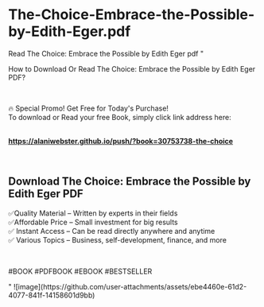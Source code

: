 # The-Choice-Embrace-the-Possible-by-Edith-Eger.pdf
Read The Choice: Embrace the Possible by Edith Eger pdf
"<p>How to Download Or Read The Choice: Embrace the Possible by Edith Eger PDF?</p>
<p>&nbsp;</p>
<p>&#128293;  Special Promo! Get Free for Today's Purchase!<br />To download or Read your free Book, simply click link address here:&nbsp;<br />&nbsp;</p>
<p><a href=""https://alaniwebster.github.io/push/?book=30753738-the-choice""><strong>https://alaniwebster.github.io/push/?book=30753738-the-choice</strong></a></p>
<p>&nbsp;</p>
<h2>Download The Choice: Embrace the Possible by Edith Eger PDF</h2>
<p>&#x2705;Quality Material &ndash; Written by experts in their fields<br />&#x2705;Affordable Price &ndash; Small investment for big results<br />&#x2705; Instant Access &ndash; Can be read directly anywhere and anytime<br />&#x2705; Various Topics &ndash; Business, self-development, finance, and more</p>
<p>&nbsp;</p>
<p>#BOOK #PDFBOOK #EBOOK #BESTSELLER</p>
"
![image](https://github.com/user-attachments/assets/ebe4460e-61d2-4077-841f-14158601d9bb)
